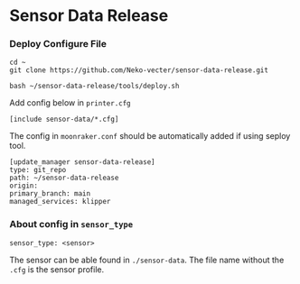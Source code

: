 # Sensor Data Release

### Deploy Configure File 

``` shell
cd ~
git clone https://github.com/Neko-vecter/sensor-data-release.git

bash ~/sensor-data-release/tools/deploy.sh
```

Add config below in `printer.cfg`

```
[include sensor-data/*.cfg]
```

The config in `moonraker.conf` should be automatically added if using seploy tool.
``` 
[update_manager sensor-data-release]
type: git_repo
path: ~/sensor-data-release
origin: 
primary_branch: main
managed_services: klipper
```

### About config in `sensor_type`

```
sensor_type: <sensor>
```
The sensor can be able found in `./sensor-data`. The file name without the `.cfg` is the sensor profile.

